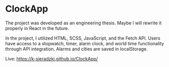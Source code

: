 # ClockApp

The project was developed as an engineering thesis. Maybe I will rewrite it properly in React in the future.

In the project, I utilized HTML, SCSS, JavaScript, and the Fetch API. 
Users have access to a stopwatch, timer, alarm clock, and world time functionality through API integration. 
Alarms and cities are saved in localStorage.

Live: https://k-sieradzki.github.io/ClockApp/
